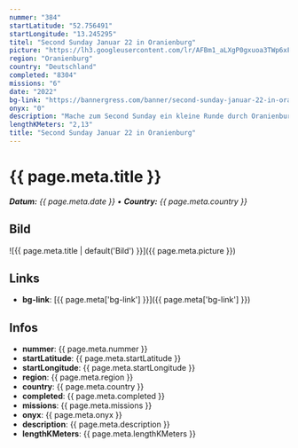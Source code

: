 ```yaml
---
nummer: "384"
startLatitude: "52.756491"
startLongitude: "13.245295"
titel: "Second Sunday Januar 22 in Oranienburg"
picture: "https://lh3.googleusercontent.com/lr/AFBm1_aLXgP0gxuoa3TWp6xFJas7uty5Ov517gwLcxqIxS7O3zoHyrK6dmVMepmYntKkhi8ZA4pOlVhNIGB7utv6jUQOJUixaGaKboILAd0az6oHeR_nqeoMvBPxDQY2-ycv8RqqoUR466wG0G0BYkQXmS7YxAjv2_q6AD2h-fHZYgo59WOTEYXFqMTdbseqvYNmNj7U8KK2Xge1Xz9eRnDXz3L9LdLGs4kw_doykWDt4YC6fDJW4x-JFx2X3bOz3_TFzT_0xqrNMj0hThfd7p1xM5rjFR47XHKerGNJjvxTWjZ96W5lOKA5KbkGTB4Lrgku698wy80Nc-0GZXJeqzK5C1AD3krvBpBWRt6uYs0CauDj60LHrnCqJ5qS9Aw6BchmiWUGoGRYyJ_EZLK5o1Qb1Iuja0wFZ7j-ejp-StiGW_ts7ylCyp85lTiWbyvwm_ecz2wBxC2sbEjGyYeBPwg5iokBG9Uyz_52rqDt8uJ-CjbJTYVGdjJ3HoKga5tiHt29_OmrySTYnMSci5mB-7Nfel5bjVgKYJDi5gsGXe0fq1vmUsVcdeZwUNpz11rmaJ6-HnyJ13Q_t412KIxGp5SSNuwSPEU0U1wgINnq9pbpdgMPnRTQ_jdcsTCvPHAXGZBT_7ceA8rq-4HM8MYiW8B0WSJZvjl-fcprgT22NqqtwCseC8QNCoWe6RtaC3XH0KyN5tStjyFgQYa5jb8l1tegbUtzveDwWTtq79clDC1qFg_aMdmKC2PgBSstMt_eLM04IzyY6DacWcn799cTqwgFt9_XIYbijgTCiQzVJKXKCevRhUcAfb0yLJM8ps7-EpkGb0EJuf1kZ3tFPBzd3mI4gXgslylqVXE"
region: "Oranienburg"
country: "Deutschland"
completed: "8304"
missions: "6"
date: "2022"
bg-link: "https://bannergress.com/banner/second-sunday-januar-22-in-oranienburg-8d24"
onyx: "0"
description: "Mache zum Second Sunday ein kleine Runde durch Oranienburg. Start ist in der Bernauer Straße.\n\nOnline bis 10.01.2022"
lengthKMeters: "2,13"
title: "Second Sunday Januar 22 in Oranienburg"
---
```


# {{ page.meta.title }}
_**Datum:** {{ page.meta.date }} • **Country:** {{ page.meta.country }}_

## Bild
![{{ page.meta.title | default('Bild') }}]({{ page.meta.picture }})

## Links
- **bg-link**: [{{ page.meta['bg-link'] }}]({{ page.meta['bg-link'] }})

## Infos
- **nummer**: {{ page.meta.nummer }}
- **startLatitude**: {{ page.meta.startLatitude }}
- **startLongitude**: {{ page.meta.startLongitude }}
- **region**: {{ page.meta.region }}
- **country**: {{ page.meta.country }}
- **completed**: {{ page.meta.completed }}
- **missions**: {{ page.meta.missions }}
- **onyx**: {{ page.meta.onyx }}
- **description**: {{ page.meta.description }}
- **lengthKMeters**: {{ page.meta.lengthKMeters }}

